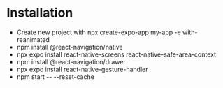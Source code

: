 # Installation 

- Create new project with npx create-expo-app my-app -e with-reanimated
- npm install @react-navigation/native
- npx expo install react-native-screens react-native-safe-area-context
- npm install @react-navigation/drawer
- npx expo install react-native-gesture-handler 
- npm start -- --reset-cache
